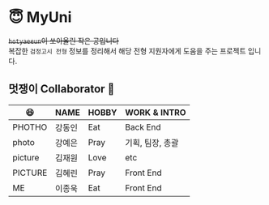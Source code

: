 # &#128519; MyUni
~~`hotyaeeun`이 쏘아올린 작은 공입니다~~ <br>
복잡한 `검정고시 전형` 정보를 정리해서 해당 전형 지원자에게 도움을 주는 프로젝트 입니다.


## 멋쟁이 Collaborator 🦄
| &#128518; | NAME | HOBBY | WORK & INTRO|
| --------- | ----- | ----- | ---- |
| PHOTHO | 강동인 | Eat | Back End |
| photo | 강예은 | Pray | 기획, 팀장, 총괄 |
| picture | 김재원 | Love | etc |
| PICTURE | 김혜린 | Pray | Front End |
| ME | 이종욱 | Eat | Front End |

